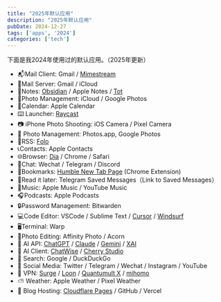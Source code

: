 ```yaml
---
title: "2025年默认应用"
description: "2025年默认应用"
pubDate: 2024-12-27
tags: ['apps', '2024']
categories: ['tech']
---
```

下面是我2024年使用过的默认应用。（2025年更新）

- 📬Mail Client: Gmail / [Mimestream](https://mimestream.com/)
- 📮Mail Server: Gmail / iCloud 
- 📝Notes: [Obsidian](https://obsidian.md/) / Apple Notes / [Tot](https://tot.rocks/)
- 📸Photo Management: iCloud / Google Photos
- 📅Calendar: Apple Calendar
- ⌨️ Launcher: [Raycast](https://raycast.com/)
- 📷 iPhone Photo Shooting: iOS Camera / Pixel Camera
- 🌅 Photo Management: Photos.app, Google Photos
- 📰RSS: [Folo](https://github.com/RSSNext/Folo/)
- 📞Contacts: Apple Contacts
- 🌐Browser: [Dia](https://www.diabrowser.com/) / Chrome / Safari 
- 💬Chat: Wechat / Telegram / Discord
- 🔖Bookmarks: [Humble New Tab Page](https://chromewebstore.google.com/detail/humble-new-tab-page/mfgdmpfihlmdekaclngibpjhdebndhdj) (Chrome Extension)
- 📖Read it later: Telegram Saved Messages（Link to Saved Messages）
- 🎵Music: Apple Music / YouTube Music
- 🎧Podcasts: Apple Podcasts 
- 🔒Password Management: Bitwarden
- 💻Code Editor: VSCode / Sublime Text / [Cursor](https://www.cursor.com/) / [Windsurf](https://windsurf.com/editor/)
- 🖥️Terminal: Warp
- 📸Photo Editing: Affinity Photo / Acorn
- 🧠 AI API: [ChatGPT](https://chat.openai.com/) / [Claude](https://claude.ai/) / [Gemini](https://gemini.google.com/) / [XAI](https://x.ai/)
- 🤖 AI Client: [ChatWise](https://chatwise.app/) / [Cherry Studio](https://github.com/CherryHQ/cherry-studio)
- 🔎 Search: Google / DuckDuckGo
- 🤦 Social Media: Twitter / Telegram / Wechat / Instagram / YouTube    
- 🔐 VPN: [Surge](https://nssurge.com/) / [Loon](https://nsloon.app/) / [Quantumult X](https://quantumult.app/x/) / [mihomo](https://github.com/MetaCubeX/mihomo) 
- ⛅ Weather: Apple Weather / Pixel Weather 
- 🏡 Blog Hosting: [Cloudflare Pages](https://pages.cloudflare.com/) / GitHub / Vercel  